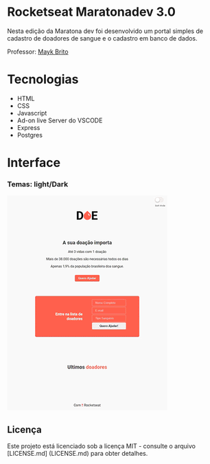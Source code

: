 # Rocketseat Maratonadev 3.0

Nesta edição da Maratona dev foi desenvolvido um portal simples de cadastro de doadores de sangue e o cadastro em banco de dados.

Professor: [Mayk Brito](https://github.com/maykbrito)

# Tecnologias
* HTML
* CSS
* Javascript
* Ad-on live Server do VSCODE
* Express
* Postgres

# Interface
### Temas: light/Dark
![](https://raw.githubusercontent.com/jeanoliveira92/rocketseat-maratonadev-3.0/master/imgs/modos.gif)

## Licença

Este projeto está licenciado sob a licença MIT - consulte o arquivo [LICENSE.md] (LICENSE.md) para obter detalhes.
